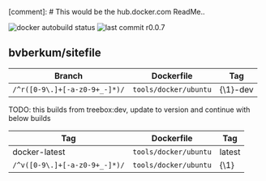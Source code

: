[comment]: # This would be the hub.docker.com ReadMe..

![docker autobuild status](https://img.shields.io/docker/build/bvberkum/node-sitefile.svg)
![last commit r0.0.7](https://img.shields.io/github/last-commit/bvberkum/node-sitefile/r0.0.7.svg)

## bvberkum/sitefile

Branch                              | Dockerfile              | Tag           
----------------------------------- | ------------------------| ---------------
``/^r([0-9\.]+[-a-z0-9+_-]*)/``     | ``tools/docker/ubuntu`` | {\1}-dev

TODO: this builds from treebox:dev, update to version and continue with below
builds

Tag                                 | Dockerfile              | Tag           
----------------------------------- | ------------------------| ---------------
docker-latest                       | ``tools/docker/ubuntu`` | latest      
``/^v([0-9\.]+[-a-z0-9+_-]*)/``     | ``tools/docker/ubuntu`` | {\1}

